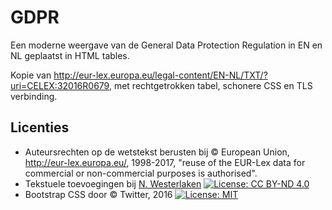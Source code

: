 # GDPR
Een moderne weergave van de General Data Protection Regulation in EN en NL geplaatst in HTML tables.

Kopie van http://eur-lex.europa.eu/legal-content/EN-NL/TXT/?uri=CELEX:32016R0679, met rechtgetrokken tabel, schonere CSS en TLS verbinding. 

## Licenties
* Auteursrechten op de wetstekst berusten bij © European Union, http://eur-lex.europa.eu/, 1998-2017, "reuse of the EUR-Lex data for commercial or non-commercial purposes is authorised".
* Tekstuele toevoegingen bij [N. Westerlaken](http://nwesterlaken.nl) [![License: CC BY-ND 4.0](https://img.shields.io/badge/License-CC%20BY--ND%204.0-lightgrey.svg)](https://creativecommons.org/licenses/by-nd/4.0/)
* Bootstrap CSS door © Twitter, 2016 [![License: MIT](https://img.shields.io/badge/License-MIT-yellow.svg)](https://opensource.org/licenses/MIT)
